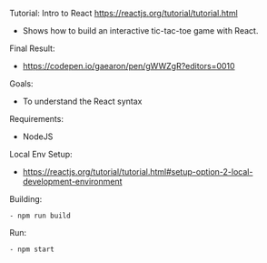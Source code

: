 
Tutorial: Intro to React
https://reactjs.org/tutorial/tutorial.html

- Shows how to build an interactive tic-tac-toe game with React.


Final Result:

 - https://codepen.io/gaearon/pen/gWWZgR?editors=0010


Goals:

- To understand the React syntax


Requirements:

- NodeJS


Local Env Setup:

- https://reactjs.org/tutorial/tutorial.html#setup-option-2-local-development-environment


Building:

    - npm run build

Run:

    - npm start
